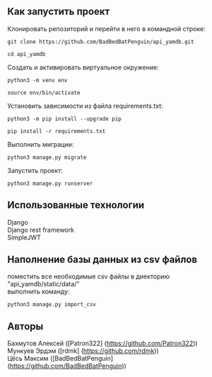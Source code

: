 ## Как запустить проект

Клонировать репозиторий и перейти в него в кoмандной строке:

```Shell
git clone https://github.com/BadBedBatPenguin/api_yamdb.git
```

```Shell
cd api_yamdb
```

Cоздать и активировать виртуальное окружение:

```Shell
python3 -m venv env
```

```Shell
source env/bin/activate
```

Установить зависимости из файла requirements.txt:

```Shell
python3 -m pip install --upgrade pip
```

```Shell
pip install -r requirements.txt
```

Выполнить миграции:

```Shell
python3 manage.py migrate
```

Запустить проект:

```Shell
python3 manage.py runserver
```

## Использованные технологии

Django\
Django rest framework\
SimpleJWT

## Наполнение базы данных из csv файлов
поместить все необходимые csv файлы в диекторию "api_yamdb/static/data/" \
выполнить команду:

```Shell
python3 manage.py import_csv
```

## Авторы

Бахмутов Алексей ([Patron322] (https://github.com/Patron322)) \
Мункуев Эрдэм ([rdmk] (https://github.com/rdmk)) \
Цёсь Максим ([BadBedBatPenguin] (https://github.com/BadBedBatPenguin))
